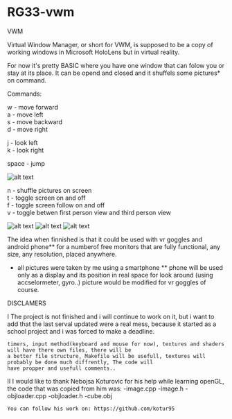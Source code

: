 # RG33-vwm
VWM

Virtual Window Manager, or short for VWM, is supposed to be a copy of working windows in Microsoft HoloLens
but in virtual reality.

For now it's pretty BASIC where you have one window that can folow you or stay at its place. It can be opend and closed
and it shuffels some pictures* on command.

Commands:

w - move forward  
a - move left  
s - move backward  
d - move right  

j - look left  
k - look right  

space - jump  

![alt text](https://github.com/BlagojeM/RG33-vwm/blob/master/screenshots/w.gif "Walking Demonstration")

n - shuffle pictures on screen  
t - toggle screen on and off  
f - toggle screen follow on and off  
v - toggle betwen first person view and third person view  


![alt text](https://github.com/BlagojeM/RG33-vwm/blob/master/screenshots/n.gif "Change Pictures Demonstration")
![alt text](https://github.com/BlagojeM/RG33-vwm/blob/master/screenshots/f.gif "Follow Demonstration")
![alt text](https://github.com/BlagojeM/RG33-vwm/blob/master/screenshots/v.gif "View Demonstration")




The idea when finnished is that it could be used with vr goggles and android phone** for a numberof free monitors 
that are fully functional, any size, any resolution, placed anywhere. 

*   all pictures were taken by me using a smartphone
**  phone will be used only as a display and its position in real space for look around (using accselormeter, gyro..) 
    picture would be modified for vr goggles of course.


DISCLAMERS

I   The project is not finished and i will continue to work on it, but i want to add that the last serval updated
    were a real mess, because it started as a school project and i was forced to make a deadline.

    timers, input method(keyboard and mouse for now), textures and shaders will have there own files, there will be
    a better file structure, Makefile will be usefull, textures will probably be done much diffrently, The code will
    have propper and usefull comments..

II  I would like to thank Nebojsa Koturovic for his help while learning openGL, the code that was copied from him was:
		-image.cpp
		-image.h
		-objloader.cpp
		-objloader.h
		-cube.obj

    You can follow his work on: https://github.com/kotur95

